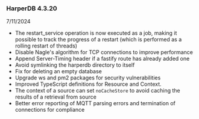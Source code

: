 ### HarperDB 4.3.20
7/11/2024

* The restart_service operation is now executed as a job, making it possible to track the progress of a restart (which is performed as a rolling restart of threads)
* Disable Nagle's algorithm for TCP connections to improve performance
* Append Server-Timing header if a fastify route has already added one
* Avoid symlinking the harperdb directory to itself
* Fix for deleting an empty database
* Upgrade ws and pm2 packages for security vulnerabilities
* Improved TypeScript definitions for Resource and Context.
* The context of a source can set `noCacheStore` to avoid caching the results of a retrieval from source
* Better error reporting of MQTT parsing errors and termination of connections for compliance
